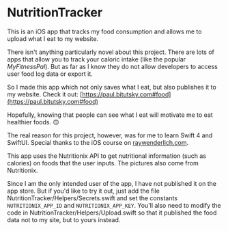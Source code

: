 # NutritionTracker
This is an iOS app that tracks my food consumption and allows me to upload what I eat to my website.

There isn't anything particularly novel about this project. There are lots of apps that allow you to track your caloric intake (like the popular _MyFitnessPal_). But as far as I know they do not allow developers to access user food log data or export it. 

So I made this app which not only saves what I eat, but also publishes it to my website. Check it out: [https://paul.bitutsky.com#food](https://paul.bitutsky.com#food)

Hopefully, knowing that people can see what I eat will motivate me to eat healthier foods. 🙃

The real reason for this project, however, was for me to learn Swift 4 and SwiftUI. Special thanks to the iOS course on [raywenderlich.com](https://raywenderlich.com).

This app uses the Nutritionix API to get nutritional information (such as calories) on foods that the user inputs. The pictures also come from Nutritionix. 

Since I am the only intended user of the app, I have not published it on the app store. But if you'd like to try it out, just add the file NutritionTracker/Helpers/Secrets.swift and set the constants `NUTRITIONIX_APP_ID` and `NUTRITIONIX_APP_KEY`. You'll also need to modify the code in NutritionTracker/Helpers/Upload.swift so that it published the food data not to my site, but to yours instead. 
